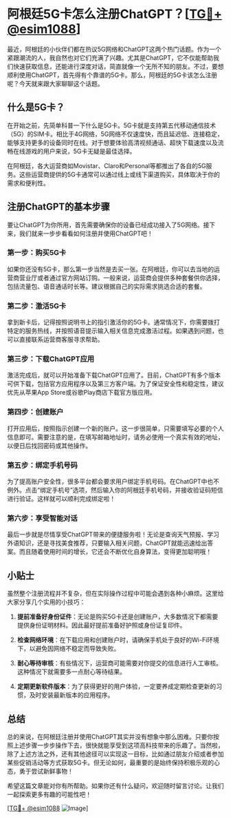 # 阿根廷5G卡怎么注册ChatGPT？[[TG💪+ @esim1088](https://t.me/s/esim1088)]

最近，阿根廷的小伙伴们都在热议5G网络和ChatGPT这两个热门话题。作为一个紧跟潮流的人，我自然也对它们充满了兴趣。尤其是ChatGPT，它不仅能帮助我们快速获取信息，还能进行深度对话，简直就像一个无所不知的朋友。不过，要想顺利使用ChatGPT，首先得有个靠谱的5G卡。那么，阿根廷的5G卡该怎么注册呢？今天就来跟大家聊聊这个话题。

## 什么是5G卡？

在开始之前，先简单科普一下什么是5G卡。5G卡就是支持第五代移动通信技术（5G）的SIM卡。相比于4G网络，5G网络不仅速度快，而且延迟低、连接稳定，能够支持更多的设备同时在线。对于想要体验高清视频通话、超快下载速度以及流畅在线游戏的用户来说，5G卡无疑是最佳选择。

在阿根廷，各大运营商如Movistar、Claro和Personal等都推出了各自的5G服务。这些运营商提供的5G卡通常可以通过线上或线下渠道购买，具体取决于你的需求和便利性。

## 注册ChatGPT的基本步骤

要让ChatGPT为你所用，首先需要确保你的设备已经成功接入了5G网络。接下来，我们就来一步步看看如何注册并使用ChatGPT吧！

### 第一步：购买5G卡

如果你还没有5G卡，那么第一步当然是去买一张。在阿根廷，你可以去当地的运营商营业厅或者通过官方网站订购。一般来说，运营商会提供多种套餐供你选择，包括流量包、语音通话时长等。建议根据自己的实际需求挑选合适的套餐。

### 第二步：激活5G卡

拿到新卡后，记得按照说明书上的指引激活你的5G卡。通常情况下，你需要拨打特定的服务热线，并按照语音提示输入相关信息完成激活过程。如果遇到问题，也可以直接联系运营商客服寻求帮助。

### 第三步：下载ChatGPT应用

激活完成后，就可以开始准备下载ChatGPT应用了。目前，ChatGPT有多个版本可供下载，包括官方应用程序以及第三方客户端。为了保证安全性和稳定性，建议优先从苹果App Store或谷歌Play商店下载官方版应用。

### 第四步：创建账户

打开应用后，按照指示创建一个新的账户。这一步很简单，只需要填写必要的个人信息即可。需要注意的是，在填写邮箱地址时，请务必使用一个真实有效的地址，以便日后找回密码或其他操作。

### 第五步：绑定手机号码

为了提高账户安全性，很多平台都会要求用户绑定手机号码。在ChatGPT中也不例外。点击“绑定手机号”选项，然后输入你的阿根廷手机号码，并接收验证码短信进行验证。这样就可以顺利完成绑定啦！

### 第六步：享受智能对话

最后一步就是尽情享受ChatGPT带来的便捷服务啦！无论是查询天气预报、学习外语知识，还是寻找美食推荐，只要输入相关问题，ChatGPT就能迅速给出答案。而且随着使用时间的增长，它还会不断优化自身算法，变得更加聪明哦！

## 小贴士

虽然整个注册流程并不复杂，但在实际操作过程中可能会遇到各种小麻烦。这里给大家分享几个实用的小技巧：

1. **提前准备好身份证件**：无论是购买5G卡还是创建账户，大多数情况下都需要提供身份证明材料。因此最好提前准备好护照或身份证复印件。
   
2. **检查网络环境**：在下载应用和创建账户时，请确保手机处于良好的Wi-Fi环境下，以避免因网络不稳定而导致失败。

3. **耐心等待审核**：有些情况下，运营商可能需要对你提交的信息进行人工审核。这种情况下就需要多一点耐心等待结果。

4. **定期更新软件版本**：为了获得更好的用户体验，一定要养成定期检查更新的习惯，及时安装最新版本的应用程序。

## 总结

总的来说，在阿根廷注册并使用ChatGPT其实并没有想象中那么困难。只要你按照上述步骤一步步操作下去，很快就能享受到这项高科技带来的乐趣了。当然啦，除了上述方法之外，还有其他途径可以实现这一目标，比如通过朋友介绍或者参加某些促销活动等方式获取5G卡。但无论如何，最重要的是始终保持积极乐观的心态，勇于尝试新鲜事物！

希望这篇文章能对你有所帮助。如果你还有什么疑问，欢迎随时留言讨论。让我们一起探索更多有趣的可能性吧！

[[TG💪+ @esim1088](https://t.me/s/esim1088) ![Image](https://i.postimg.cc/4NQfJmqS/Snipaste-2025-05-13-00-14-12.png)]